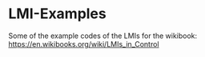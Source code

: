 # LMI-Examples
Some of the example codes of the LMIs for the wikibook: https://en.wikibooks.org/wiki/LMIs_in_Control
